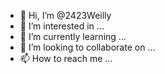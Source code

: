 - 👋 Hi, I’m @2423Weilly
- 👀 I’m interested in ...
- 🌱 I’m currently learning ...
- 💞️ I’m looking to collaborate on ...
- 📫 How to reach me ...

<!---
2423Weilly/2423Weilly is a ✨ special ✨ repository because its `README.md` (this file) appears on your GitHub profile.
You can click the Preview link to take a look at your changes.
--->
